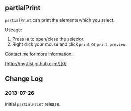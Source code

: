 ## partialPrint

`partialPrint` can print the elements which you select.

Useage:  
1. Press `F8` to open/close the selector.  
2. Right click your mouse and click `print` or `print preview`.

Contact me for more information:  

[http://mystist.github.com/][0]  

[0]: http://mystist.github.com/

## Change Log

### 2013-07-26  
Initial `partialPrint` release.
